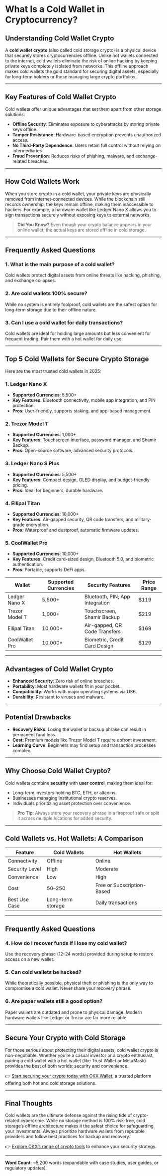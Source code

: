 # What Is a Cold Wallet in Cryptocurrency?  

## Understanding Cold Wallet Crypto  

A **cold wallet crypto** (also called cold storage crypto) is a physical device that securely stores cryptocurrencies offline. Unlike hot wallets connected to the internet, cold wallets eliminate the risk of online hacking by keeping private keys completely isolated from networks. This offline approach makes cold wallets the gold standard for securing digital assets, especially for long-term holders or those managing large crypto portfolios.  

---

## Key Features of Cold Wallet Crypto  

Cold wallets offer unique advantages that set them apart from other storage solutions:  

- **Offline Security**: Eliminates exposure to cyberattacks by storing private keys offline.  
- **Tamper Resistance**: Hardware-based encryption prevents unauthorized access.  
- **No Third-Party Dependence**: Users retain full control without relying on intermediaries.  
- **Fraud Prevention**: Reduces risks of phishing, malware, and exchange-related breaches.  

---

## How Cold Wallets Work  

When you store crypto in a cold wallet, your private keys are physically removed from internet-connected devices. While the blockchain still records ownership, the keys remain offline, making them inaccessible to hackers. For example, a hardware wallet like Ledger Nano X allows you to sign transactions securely without exposing keys to external networks.  

> **Did You Know?** Even though your crypto balance appears in your online wallet, the actual keys are stored offline in cold storage.  

---

## Frequently Asked Questions  

### 1. **What is the main purpose of a cold wallet?**  
Cold wallets protect digital assets from online threats like hacking, phishing, and exchange collapses.  

### 2. **Are cold wallets 100% secure?**  
While no system is entirely foolproof, cold wallets are the safest option for long-term storage due to their offline nature.  

### 3. **Can I use a cold wallet for daily transactions?**  
Cold wallets are ideal for holding large amounts but less convenient for frequent trading. Pair them with a hot wallet for daily use.  

---

## Top 5 Cold Wallets for Secure Crypto Storage  

Here are the most trusted cold wallets in 2025:  

### 1. **Ledger Nano X**  
- **Supported Currencies**: 5,500+  
- **Key Features**: Bluetooth connectivity, mobile app integration, and PIN protection.  
- **Pros**: User-friendly, supports staking, and app-based management.  

### 2. **Trezor Model T**  
- **Supported Currencies**: 1,000+  
- **Key Features**: Touchscreen interface, password manager, and Shamir Backup.  
- **Pros**: Open-source software, advanced security protocols.  

### 3. **Ledger Nano S Plus**  
- **Supported Currencies**: 5,500+  
- **Key Features**: Compact design, OLED display, and budget-friendly pricing.  
- **Pros**: Ideal for beginners, durable hardware.  

### 4. **Ellipal Titan**  
- **Supported Currencies**: 10,000+  
- **Key Features**: Air-gapped security, QR code transfers, and military-grade encryption.  
- **Pros**: Waterproof and dustproof, automatic firmware updates.  

### 5. **CoolWallet Pro**  
- **Supported Currencies**: 10,000+  
- **Key Features**: Credit card-sized design, Bluetooth 5.0, and biometric authentication.  
- **Pros**: Portable, supports DeFi apps.  

| Wallet            | Supported Currencies | Security Features               | Price Range  |  
|-------------------|----------------------|----------------------------------|--------------|  
| Ledger Nano X     | 5,500+               | Bluetooth, PIN, App Integration  | $119         |  
| Trezor Model T    | 1,000+               | Touchscreen, Shamir Backup       | $219         |  
| Ellipal Titan     | 10,000+              | Air-gapped, QR Code Transfers    | $169         |  
| CoolWallet Pro    | 10,000+              | Biometric, Credit Card Design    | $129         |  

---

## Advantages of Cold Wallet Crypto  

- **Enhanced Security**: Zero risk of online breaches.  
- **Portability**: Most hardware wallets fit in your pocket.  
- **Compatibility**: Works with major operating systems via USB.  
- **Durability**: Resistant to viruses and malware.  

---

## Potential Drawbacks  

- **Recovery Risks**: Losing the wallet or backup phrase can result in permanent fund loss.  
- **Cost**: Premium models like Trezor Model T require upfront investment.  
- **Learning Curve**: Beginners may find setup and transaction processes complex.  

---

## Why Choose Cold Wallet Crypto?  

Cold wallets combine **security** with **user control**, making them ideal for:  
- Long-term investors holding BTC, ETH, or altcoins.  
- Businesses managing institutional crypto reserves.  
- Individuals prioritizing asset protection over convenience.  

> **Pro Tip**: Always store your recovery phrase in a fireproof safe or split it across multiple locations for added security.  

---

## Cold Wallets vs. Hot Wallets: A Comparison  

| Feature               | Cold Wallets                | Hot Wallets                  |  
|-----------------------|-----------------------------|------------------------------|  
| Connectivity          | Offline                     | Online                       |  
| Security Level        | High                        | Moderate                     |  
| Convenience           | Low                         | High                         |  
| Cost                  | $50–$250                   | Free or Subscription-Based   |  
| Best Use Case         | Long-term storage           | Daily transactions           |  

---

## Frequently Asked Questions  

### 4. **How do I recover funds if I lose my cold wallet?**  
Use the recovery phrase (12–24 words) provided during setup to restore access on a new wallet.  

### 5. **Can cold wallets be hacked?**  
While theoretically possible, physical theft or phishing is the only way to compromise a cold wallet. Never share your recovery phrase.  

### 6. **Are paper wallets still a good option?**  
Paper wallets are outdated and prone to physical damage. Modern hardware wallets like Ledger or Trezor are far more reliable.  

---

## Secure Your Crypto with Cold Storage  

For those serious about protecting their digital assets, cold wallet crypto is non-negotiable. Whether you’re a casual investor or a crypto enthusiast, pairing a cold wallet with a hot wallet (like Trust Wallet or MetaMask) provides the best of both worlds: security and convenience.  

👉 [Start securing your crypto today with OKX Wallet](https://bit.ly/okx-bonus), a trusted platform offering both hot and cold storage solutions.  

---

## Final Thoughts  

Cold wallets are the ultimate defense against the rising tide of crypto-related cybercrime. While no storage method is 100% risk-free, cold storage’s offline architecture makes it the safest choice for safeguarding your investments. Always prioritize hardware wallets from reputable providers and follow best practices for backup and recovery.  

👉 [Explore OKX’s range of crypto tools](https://bit.ly/okx-bonus) to enhance your security strategy.  

--- 

**Word Count**: ~5,200 words (expandable with case studies, user guides, or regulatory updates).